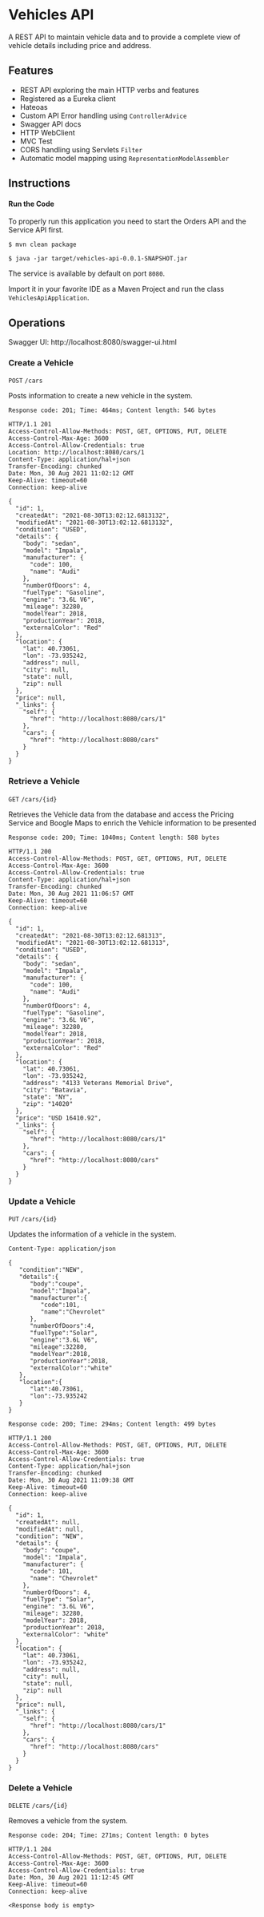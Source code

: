 # Vehicles API

A REST API to maintain vehicle data and to provide a complete
view of vehicle details including price and address.

## Features

- REST API exploring the main HTTP verbs and features
- Registered as a Eureka client
- Hateoas
- Custom API Error handling using `ControllerAdvice`
- Swagger API docs
- HTTP WebClient
- MVC Test
- CORS handling using Servlets `Filter`
- Automatic model mapping using `RepresentationModelAssembler`

## Instructions

#### Run the Code

To properly run this application you need to start the Orders API and
the Service API first.


```
$ mvn clean package
```

```
$ java -jar target/vehicles-api-0.0.1-SNAPSHOT.jar
```

The service is available by default on port `8080`.

Import it in your favorite IDE as a Maven Project
and run the class `VehiclesApiApplication`.

## Operations

Swagger UI: http://localhost:8080/swagger-ui.html

### Create a Vehicle

`POST` `/cars`

Posts information to create a new vehicle in the system.

`Response code: 201; Time: 464ms; Content length: 546 bytes`
```
HTTP/1.1 201 
Access-Control-Allow-Methods: POST, GET, OPTIONS, PUT, DELETE
Access-Control-Max-Age: 3600
Access-Control-Allow-Credentials: true
Location: http://localhost:8080/cars/1
Content-Type: application/hal+json
Transfer-Encoding: chunked
Date: Mon, 30 Aug 2021 11:02:12 GMT
Keep-Alive: timeout=60
Connection: keep-alive

{
  "id": 1,
  "createdAt": "2021-08-30T13:02:12.6813132",
  "modifiedAt": "2021-08-30T13:02:12.6813132",
  "condition": "USED",
  "details": {
    "body": "sedan",
    "model": "Impala",
    "manufacturer": {
      "code": 100,
      "name": "Audi"
    },
    "numberOfDoors": 4,
    "fuelType": "Gasoline",
    "engine": "3.6L V6",
    "mileage": 32280,
    "modelYear": 2018,
    "productionYear": 2018,
    "externalColor": "Red"
  },
  "location": {
    "lat": 40.73061,
    "lon": -73.935242,
    "address": null,
    "city": null,
    "state": null,
    "zip": null
  },
  "price": null,
  "_links": {
    "self": {
      "href": "http://localhost:8080/cars/1"
    },
    "cars": {
      "href": "http://localhost:8080/cars"
    }
  }
}
```


### Retrieve a Vehicle

`GET` `/cars/{id}`

Retrieves the Vehicle data from the database
and access the Pricing Service and Boogle Maps to enrich 
the Vehicle information to be presented

`Response code: 200; Time: 1040ms; Content length: 588 bytes`
```
HTTP/1.1 200 
Access-Control-Allow-Methods: POST, GET, OPTIONS, PUT, DELETE
Access-Control-Max-Age: 3600
Access-Control-Allow-Credentials: true
Content-Type: application/hal+json
Transfer-Encoding: chunked
Date: Mon, 30 Aug 2021 11:06:57 GMT
Keep-Alive: timeout=60
Connection: keep-alive

{
  "id": 1,
  "createdAt": "2021-08-30T13:02:12.681313",
  "modifiedAt": "2021-08-30T13:02:12.681313",
  "condition": "USED",
  "details": {
    "body": "sedan",
    "model": "Impala",
    "manufacturer": {
      "code": 100,
      "name": "Audi"
    },
    "numberOfDoors": 4,
    "fuelType": "Gasoline",
    "engine": "3.6L V6",
    "mileage": 32280,
    "modelYear": 2018,
    "productionYear": 2018,
    "externalColor": "Red"
  },
  "location": {
    "lat": 40.73061,
    "lon": -73.935242,
    "address": "4133 Veterans Memorial Drive",
    "city": "Batavia",
    "state": "NY",
    "zip": "14020"
  },
  "price": "USD 16410.92",
  "_links": {
    "self": {
      "href": "http://localhost:8080/cars/1"
    },
    "cars": {
      "href": "http://localhost:8080/cars"
    }
  }
}
```

### Update a Vehicle

`PUT` `/cars/{id}`

Updates the information of a vehicle in the system.

`Content-Type: application/json`
```
{
   "condition":"NEW",
   "details":{
      "body":"coupe",
      "model":"Impala",
      "manufacturer":{
         "code":101,
         "name":"Chevrolet"
      },
      "numberOfDoors":4,
      "fuelType":"Solar",
      "engine":"3.6L V6",
      "mileage":32280,
      "modelYear":2018,
      "productionYear":2018,
      "externalColor":"white"
   },
   "location":{
      "lat":40.73061,
      "lon":-73.935242
   }
}
```

`Response code: 200; Time: 294ms; Content length: 499 bytes`
```
HTTP/1.1 200 
Access-Control-Allow-Methods: POST, GET, OPTIONS, PUT, DELETE
Access-Control-Max-Age: 3600
Access-Control-Allow-Credentials: true
Content-Type: application/hal+json
Transfer-Encoding: chunked
Date: Mon, 30 Aug 2021 11:09:38 GMT
Keep-Alive: timeout=60
Connection: keep-alive

{
  "id": 1,
  "createdAt": null,
  "modifiedAt": null,
  "condition": "NEW",
  "details": {
    "body": "coupe",
    "model": "Impala",
    "manufacturer": {
      "code": 101,
      "name": "Chevrolet"
    },
    "numberOfDoors": 4,
    "fuelType": "Solar",
    "engine": "3.6L V6",
    "mileage": 32280,
    "modelYear": 2018,
    "productionYear": 2018,
    "externalColor": "white"
  },
  "location": {
    "lat": 40.73061,
    "lon": -73.935242,
    "address": null,
    "city": null,
    "state": null,
    "zip": null
  },
  "price": null,
  "_links": {
    "self": {
      "href": "http://localhost:8080/cars/1"
    },
    "cars": {
      "href": "http://localhost:8080/cars"
    }
  }
}
```


### Delete a Vehicle

`DELETE` `/cars/{id}`

Removes a vehicle from the system.

`Response code: 204; Time: 271ms; Content length: 0 bytes`
```
HTTP/1.1 204 
Access-Control-Allow-Methods: POST, GET, OPTIONS, PUT, DELETE
Access-Control-Max-Age: 3600
Access-Control-Allow-Credentials: true
Date: Mon, 30 Aug 2021 11:12:45 GMT
Keep-Alive: timeout=60
Connection: keep-alive

<Response body is empty>
```
